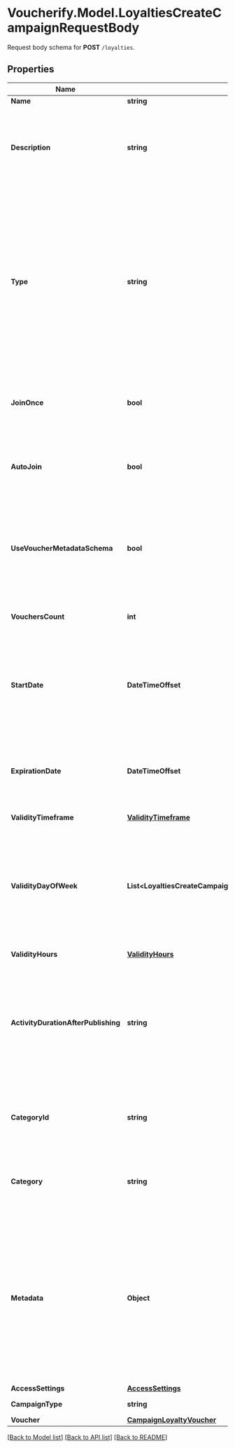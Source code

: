 # Voucherify.Model.LoyaltiesCreateCampaignRequestBody
Request body schema for **POST** `/loyalties`.

## Properties

Name | Type | Description | Notes
------------ | ------------- | ------------- | -------------
**Name** | **string** | Campaign name. | [optional] 
**Description** | **string** | An optional field to keep any extra textual information about the campaign such as a campaign description and details. | [optional] 
**Type** | **string** | Defines whether the campaign can be updated with new vouchers after campaign creation or if the campaign consists of standalone vouchers.  - &#x60;AUTO_UPDATE&#x60;: the campaign is dynamic, i.e. vouchers will generate based on set criteria -  &#x60;STATIC&#x60;: vouchers need to be manually published | [optional] 
**JoinOnce** | **bool** | If this value is set to &#x60;true&#x60;, customers will be able to join the campaign only once. | [optional] 
**AutoJoin** | **bool** | Indicates whether customers will be able to auto-join a loyalty campaign if any earning rule is fulfilled. | [optional] 
**UseVoucherMetadataSchema** | **bool** | Flag indicating whether the campaign is to use the voucher&#39;s metadata schema instead of the campaign metadata schema. | [optional] 
**VouchersCount** | **int** | Total number of unique vouchers in campaign (size of campaign). | [optional] 
**StartDate** | **DateTimeOffset** | Activation timestamp defines when the campaign starts to be active in ISO 8601 format. Campaign is *inactive before* this date.  | [optional] 
**ExpirationDate** | **DateTimeOffset** | Expiration timestamp defines when the campaign expires in ISO 8601 format.  Campaign is *inactive after* this date. | [optional] 
**ValidityTimeframe** | [**ValidityTimeframe**](ValidityTimeframe.md) |  | [optional] 
**ValidityDayOfWeek** | **List&lt;LoyaltiesCreateCampaignRequestBody.ValidityDayOfWeekEnum&gt;** | Integer array corresponding to the particular days of the week in which the voucher is valid.  - &#x60;0&#x60; Sunday - &#x60;1&#x60; Monday - &#x60;2&#x60; Tuesday - &#x60;3&#x60; Wednesday - &#x60;4&#x60; Thursday - &#x60;5&#x60; Friday - &#x60;6&#x60; Saturday | [optional] 
**ValidityHours** | [**ValidityHours**](ValidityHours.md) |  | [optional] 
**ActivityDurationAfterPublishing** | **string** | Defines the amount of time the vouchers will be active after publishing. The value is shown in the ISO 8601 format. For example, a voucher with the value of P24D will be valid for a duration of 24 days. | [optional] 
**CategoryId** | **string** | Unique category ID that this campaign belongs to. Either pass this parameter OR the &#x60;category&#x60;. | [optional] 
**Category** | **string** | The category assigned to the campaign. Either pass this parameter OR the &#x60;category_id&#x60;. | [optional] 
**Metadata** | **Object** | The metadata object stores all custom attributes assigned to the campaign. A set of key/value pairs that you can attach to a campaign object. It can be useful for storing additional information about the campaign in a structured format. | [optional] 
**AccessSettings** | [**AccessSettings**](AccessSettings.md) |  | [optional] 
**CampaignType** | **string** | Type of campaign. | [optional] [default to CampaignTypeEnum.LOYALTYPROGRAM]
**Voucher** | [**CampaignLoyaltyVoucher**](CampaignLoyaltyVoucher.md) |  | [optional] 

[[Back to Model list]](../../README.md#documentation-for-models) [[Back to API list]](../../README.md#documentation-for-api-endpoints) [[Back to README]](../../README.md)

